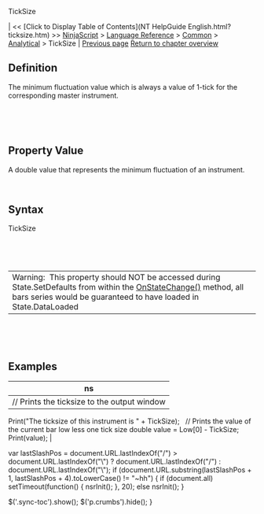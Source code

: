 ﻿










 


TickSize







| &lt;&lt; [Click to Display Table of Contents](NT HelpGuide English.html?ticksize.htm) &gt;&gt;
 [NinjaScript](ninjascript.htm) &gt; [Language Reference](language_reference_wip.htm) &gt; [Common](common.htm) &gt; [Analytical](market_data.htm) &gt;
TickSize | [Previous page](slope.htm)
[Return to chapter overview](market_data.htm)










Definition
----------


The minimum fluctuation value which is always a value of 1-tick for the corresponding master instrument.


 


 


Property Value
--------------


A double value that represents the minimum fluctuation of an instrument.


 


Syntax
------


TickSize


 


 




|  |
| --- |
| Warning:  This property should NOT be accessed during State.SetDefaults from within the [OnStateChange()](onstatechange.htm) method, all bars series would be guaranteed to have loaded in State.DataLoaded |



 


 


Examples
--------




| ns |
| --- |
| // Prints the ticksize to the output window
Print("The ticksize of this instrument is " + TickSize);
 
// Prints the value of the current bar low less one tick size
double value = Low[0] - TickSize;
Print(value); |






 
 var lastSlashPos = document.URL.lastIndexOf("/") &gt; document.URL.lastIndexOf("\\") ? document.URL.lastIndexOf("/") : document.URL.lastIndexOf("\\");
 if (document.URL.substring(lastSlashPos + 1, lastSlashPos + 4).toLowerCase() != "~hh") {
 if (document.all) setTimeout(function() {
 nsrInit();
 }, 20);
 else nsrInit();
 }
 
 
 $('.sync-toc').show();
 $('p.crumbs').hide();
 }
 
 
 




